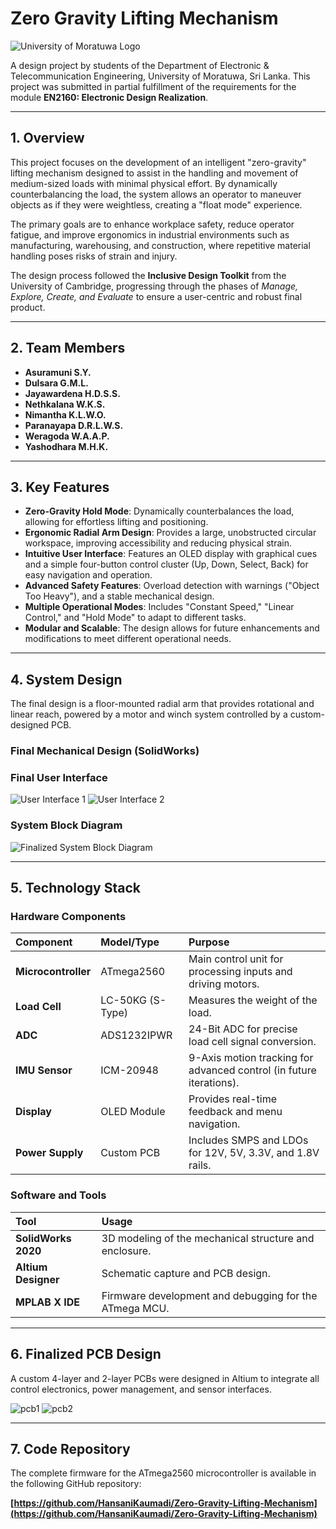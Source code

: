 # Zero Gravity Lifting Mechanism

![University of Moratuwa Logo]()

A design project by students of the Department of Electronic & Telecommunication Engineering, University of Moratuwa, Sri Lanka. This project was submitted in partial fulfillment of the requirements for the module **EN2160: Electronic Design Realization**.

---

## 1. Overview

This project focuses on the development of an intelligent "zero-gravity" lifting mechanism designed to assist in the handling and movement of medium-sized loads with minimal physical effort. By dynamically counterbalancing the load, the system allows an operator to maneuver objects as if they were weightless, creating a "float mode" experience.

The primary goals are to enhance workplace safety, reduce operator fatigue, and improve ergonomics in industrial environments such as manufacturing, warehousing, and construction, where repetitive material handling poses risks of strain and injury.

The design process followed the **Inclusive Design Toolkit** from the University of Cambridge, progressing through the phases of *Manage, Explore, Create, and Evaluate* to ensure a user-centric and robust final product.

---

## 2. Team Members

*   **Asuramuni S.Y.**
*   **Dulsara G.M.L.**
*   **Jayawardena H.D.S.S.**
*   **Nethkalana W.K.S.**
*   **Nimantha K.L.W.O.**
*   **Paranayapa D.R.L.W.S.**
*   **Weragoda W.A.A.P.**
*   **Yashodhara M.H.K.**

---

## 3. Key Features

*   **Zero-Gravity Hold Mode**: Dynamically counterbalances the load, allowing for effortless lifting and positioning.
*   **Ergonomic Radial Arm Design**: Provides a large, unobstructed circular workspace, improving accessibility and reducing physical strain.
*   **Intuitive User Interface**: Features an OLED display with graphical cues and a simple four-button control cluster (Up, Down, Select, Back) for easy navigation and operation.
*   **Advanced Safety Features**: Overload detection with warnings ("Object Too Heavy"), and a stable mechanical design.
*   **Multiple Operational Modes**: Includes "Constant Speed," "Linear Control," and "Hold Mode" to adapt to different tasks.
*   **Modular and Scalable**: The design allows for future enhancements and modifications to meet different operational needs.

---

## 4. System Design

The final design is a floor-mounted radial arm that provides rotational and linear reach, powered by a motor and winch system controlled by a custom-designed PCB.

### Final Mechanical Design (SolidWorks)


### Final User Interface
  ![User Interface 1]()
  ![User Interface 2]()


### System Block Diagram
![Finalized System Block Diagram]()

---

## 5. Technology Stack

### Hardware Components

| Component | Model/Type | Purpose |
| :--- | :--- | :--- |
| **Microcontroller** | ATmega2560 | Main control unit for processing inputs and driving motors. |
| **Load Cell** | LC-50KG (S-Type) | Measures the weight of the load. |
| **ADC** | ADS1232IPWR | 24-Bit ADC for precise load cell signal conversion. |
| **IMU Sensor** | ICM-20948 | 9-Axis motion tracking for advanced control (in future iterations). |
| **Display** | OLED Module | Provides real-time feedback and menu navigation. |
| **Power Supply** | Custom PCB | Includes SMPS and LDOs for 12V, 5V, 3.3V, and 1.8V rails. |

### Software and Tools

| Tool | Usage |
| :--- | :--- |
| **SolidWorks 2020** | 3D modeling of the mechanical structure and enclosure. |
| **Altium Designer** | Schematic capture and PCB design. |
| **MPLAB X IDE** | Firmware development and debugging for the ATmega MCU. |

---

## 6. Finalized PCB Design

A custom 4-layer and 2-layer PCBs were designed in Altium to integrate all control electronics, power management, and sensor interfaces.

   ![pcb1]()
   ![pcb2]()


---

## 7. Code Repository

The complete firmware for the ATmega2560 microcontroller is available in the following GitHub repository:

**[https://github.com/HansaniKaumadi/Zero-Gravity-Lifting-Mechanism](https://github.com/HansaniKaumadi/Zero-Gravity-Lifting-Mechanism)**
